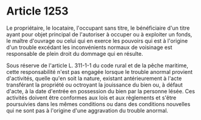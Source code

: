 # Article 1253

Le propriétaire, le locataire, l'occupant sans titre, le bénéficiaire d'un titre ayant pour objet principal de l'autoriser à occuper ou à exploiter un fonds, le maître d'ouvrage ou celui qui en exerce les pouvoirs qui est à l'origine d'un trouble excédant les inconvénients normaux de voisinage est responsable de plein droit du dommage qui en résulte.

Sous réserve de l'article L. 311-1-1 du code rural et de la pêche maritime, cette responsabilité n'est pas engagée lorsque le trouble anormal provient d'activités, quelle qu'en soit la nature, existant antérieurement à l'acte transférant la propriété ou octroyant la jouissance du bien ou, à défaut d'acte, à la date d'entrée en possession du bien par la personne lésée. Ces activités doivent être conformes aux lois et aux règlements et s'être poursuivies dans les mêmes conditions ou dans des conditions nouvelles qui ne sont pas à l'origine d'une aggravation du trouble anormal.
